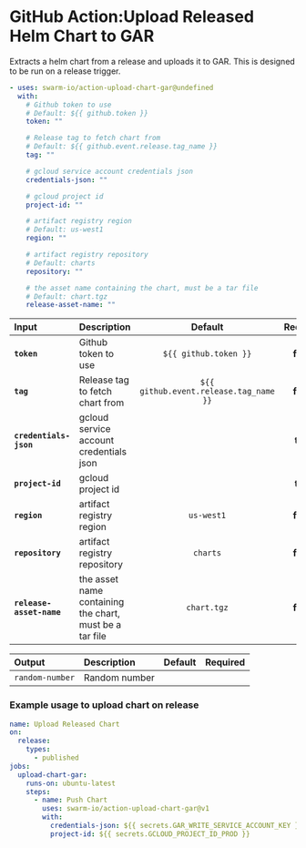 <!-- start title -->

# GitHub Action:Upload Released Helm Chart to GAR

<!-- end title -->
<!-- start description -->

Extracts a helm chart from a release and uploads it to GAR. This is designed to be run on a release trigger.

<!-- end description -->
<!-- start contents -->
<!-- end contents -->
<!-- start usage -->

```yaml
- uses: swarm-io/action-upload-chart-gar@undefined
  with:
    # Github token to use
    # Default: ${{ github.token }}
    token: ""

    # Release tag to fetch chart from
    # Default: ${{ github.event.release.tag_name }}
    tag: ""

    # gcloud service account credentials json
    credentials-json: ""

    # gcloud project id
    project-id: ""

    # artifact registry region
    # Default: us-west1
    region: ""

    # artifact registry repository
    # Default: charts
    repository: ""

    # the asset name containing the chart, must be a tar file
    # Default: chart.tgz
    release-asset-name: ""
```

<!-- end usage -->
<!-- start inputs -->

| **Input**                | **Description**                                         |              **Default**               | **Required** |
| :----------------------- | :------------------------------------------------------ | :------------------------------------: | :----------: |
| **`token`**              | Github token to use                                     |         `${{ github.token }}`          |  **false**   |
| **`tag`**                | Release tag to fetch chart from                         | `${{ github.event.release.tag_name }}` |  **false**   |
| **`credentials-json`**   | gcloud service account credentials json                 |                                        |   **true**   |
| **`project-id`**         | gcloud project id                                       |                                        |   **true**   |
| **`region`**             | artifact registry region                                |               `us-west1`               |  **false**   |
| **`repository`**         | artifact registry repository                            |                `charts`                |  **false**   |
| **`release-asset-name`** | the asset name containing the chart, must be a tar file |              `chart.tgz`               |  **false**   |

<!-- end inputs -->
<!-- start outputs -->

| **Output**      | **Description** | **Default** | **Required** |
| :-------------- | :-------------- | ----------- | ------------ |
| `random-number` | Random number   |             |              |

<!-- end outputs -->
<!-- start examples -->

### Example usage to upload chart on release

```yaml
name: Upload Released Chart
on:
  release:
    types:
      - published
jobs:
  upload-chart-gar:
    runs-on: ubuntu-latest
    steps:
      - name: Push Chart
        uses: swarm-io/action-upload-chart-gar@v1
        with:
          credentials-json: ${{ secrets.GAR_WRITE_SERVICE_ACCOUNT_KEY }}
          project-id: ${{ secrets.GCLOUD_PROJECT_ID_PROD }}
```

<!-- end examples -->
<!-- start [.github/ghdocs/examples/] -->
<!-- end [.github/ghdocs/examples/] -->
